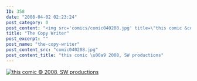```yaml
---
ID: 358
date: "2008-04-02 02:23:24"
post_category: 0
post_content: "<img src='comics/comic040208.jpg' title=\"this comic &copy; 2008, SW productions\" />"
title: "The Copy Writer"
post_excerpt: ""
post_name: "the-copy-writer"
post_content_src: "comic040208.jpg"
post_content_title: "this comic \u00a9 2008, SW productions"
---
```



[![this comic © 2008, SW productions](/comics-hi-res/comic040208.jpg)](/comics-hi-res/comic040208.jpg)
